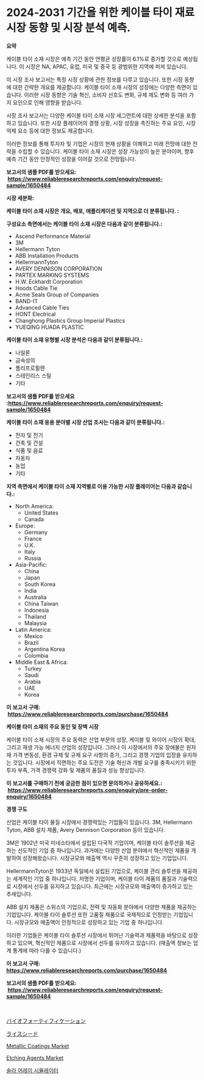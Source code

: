 <p><h1>2024-2031 기간을 위한 케이블 타이 재료 시장 동향 및 시장 분석 예측.</h1></p><p><strong>요약</strong></p>
<p><p>케이블 타이 소재 시장은 예측 기간 동안 연평균 성장률이 6.1%로 증가할 것으로 예상됩니다. 이 시장은 NA, APAC, 유럽, 미국 및 중국 등 광범위한 지역에 퍼져 있습니다.</p><p>이 시장 조사 보고서는 특정 시장 상황에 관한 정보를 다루고 있습니다. 또한 시장 동향에 대한 간략한 개요를 제공합니다. 케이블 타이 소재 시장의 성장에는 다양한 측면이 있습니다. 이러한 시장 동향은 기술 혁신, 소비자 선호도 변화, 규제 제도 변화 등 여러 가지 요인으로 인해 영향을 받습니다.</p><p>시장 조사 보고서는 다양한 케이블 타이 소재 시장 세그먼트에 대한 상세한 분석을 포함하고 있습니다. 또한 시장 플레이어의 경쟁 상황, 시장 성장을 촉진하는 주요 요인, 시장 억제 요소 등에 대한 정보도 제공합니다.</p><p>이러한 정보를 통해 투자자 및 기업은 시장의 현재 상황을 이해하고 미래 전망에 대한 전략을 수립할 수 있습니다. 케이블 타이 소재 시장은 성장 가능성이 높은 분야이며, 향후 예측 기간 동안 안정적인 성장을 이어갈 것으로 전망됩니다.</p></p>
<p><strong>보고서의 샘플 PDF를 받으세요: &nbsp;<a href="https://www.reliableresearchreports.com/enquiry/request-sample/1650484">https://www.reliableresearchreports.com/enquiry/request-sample/1650484</a></strong></p>
<p><strong>시장 세분화:</strong></p>
<p><strong> 케이블 타이 소재 시장은 개요, 배포, 애플리케이션 및 지역으로 더 분류됩니다. :</strong></p>
<p><strong>구성요소 측면에서는 케이블 타이 소재 시장은 다음과 같이 분류됩니다.:</strong></p>
<p><ul><li>Ascend Performance Material</li><li>3M</li><li>Hellermann Tyton</li><li>ABB Installation Products</li><li>HellermannTyton</li><li>AVERY DENNISON CORPORATION</li><li>PARTEX MARKING SYSTEMS</li><li>H.W. Eckhardt Corporation</li><li>Hoods Cable Tie</li><li>Acme Seals Group of Companies</li><li>BAND-IT</li><li>Advanced Cable Ties</li><li>HONT Electrical</li><li>Changhong Plastics Group Imperial Plastics</li><li>YUEQING HUADA PLASTIC</li></ul></p>
<p><strong> 케이블 타이 소재 유형별 시장 분석은 다음과 같이 분류됩니다.:</strong></p>
<p><ul><li>나일론</li><li>금속성의</li><li>폴리프로필렌</li><li>스테인리스 스틸</li><li>기타</li></ul></p>
<p><strong>보고서의 샘플 PDF를 받으세요 :<a href="https://www.reliableresearchreports.com/enquiry/request-sample/1650484">https://www.reliableresearchreports.com/enquiry/request-sample/1650484</a></strong></p>
<p><strong> 케이블 타이 소재 응용 분야별 시장 산업 조사는 다음과 같이 분류됩니다.:</strong></p>
<p><ul><li>전자 및 전기</li><li>건축 및 건설</li><li>식품 및 음료</li><li>자동차</li><li>농업</li><li>기타</li></ul></p>
<p><strong>지역 측면에서 케이블 타이 소재 지역별로 이용 가능한 시장 플레이어는 다음과 같습니다.:</strong></p>
<p><ul>
    <li>
        North America:
        <ul>
            <li>United States</li>
            <li>Canada</li>
        </ul>
    </li>
    <li>
        Europe:
        <ul>
            <li>Germany</li>
            <li>France</li>
            <li>U.K.</li>
            <li>Italy</li>
            <li>Russia</li>
        </ul>
    </li>
    <li>
        Asia-Pacific:
        <ul>
            <li>China</li>
            <li>Japan</li>
            <li>South Korea</li>
            <li>India</li>
            <li>Australia</li>
            <li>China Taiwan</li>
            <li>Indonesia</li>
            <li>Thailand</li>
            <li>Malaysia</li>
        </ul>
    </li>
    <li>
        Latin America:
        <ul>
            <li>Mexico</li>
            <li>Brazil</li>
            <li>Argentina Korea</li>
            <li>Colombia</li>
        </ul>
    </li>
    <li>
        Middle East & Africa:
        <ul>
            <li>Turkey</li>
            <li>Saudi</li>
            <li>Arabia</li>
            <li>UAE</li>
            <li>Korea</li>
        </ul>
    </li>
    </ul></p>
<p><strong>이 보고서 구매: &nbsp;<a href="https://www.reliableresearchreports.com/purchase/1650484">https://www.reliableresearchreports.com/purchase/1650484</a></strong></p>
<p><strong>케이블 타이 소재의 주요 동인 및 장벽 시장</strong></p>
<p><p>케이블 타이 소재 시장의 주요 동력은 산업 부문의 성장, 케이블 및 와이어 시장의 확대, 그리고 재생 가능 에너지 산업의 성장입니다. 그러나 이 시장에서의 주요 장애물은 원자재 가격 변동성, 환경 규제 및 규제 요구 사항의 증가, 그리고 경쟁 기업의 입장을 유지하는 것입니다. 시장에서 직면하는 주요 도전은 기술 혁신과 개발 요구를 충족시키기 위한 투자 부족, 가격 경쟁력 강화 및 제품의 품질과 성능 향상입니다.</p></p>
<p><strong>이 보고서를 구매하기 전에 궁금한 점이 있으면 문의하거나 공유하세요.: &nbsp;<a href="https://www.reliableresearchreports.com/enquiry/pre-order-enquiry/1650484">https://www.reliableresearchreports.com/enquiry/pre-order-enquiry/1650484</a></strong></p>
<p><strong>경쟁 구도</strong></p>
<p><p>산업은 케이블 타이 물질 시장에서 경쟁력있는 기업들이 있습니다. 3M, Hellermann Tyton, ABB 설치 제품, Avery Dennison Corporation 등이 있습니다.</p><p>3M은 1902년 미국 미네소타에서 설립된 다국적 기업이며, 케이블 타이 솔루션을 제공하는 선도적인 기업 중 하나입니다. 과거에는 다양한 산업 분야에서 혁신적인 제품을 개발하여 성장해왔습니다. 시장규모와 매출액 역시 꾸준히 성장하고 있는 기업입니다.</p><p>HellermannTyton은 1933년 독일에서 설립된 기업으로, 케이블 관리 솔루션을 제공하는 세계적인 기업 중 하나입니다. 저명한 기업이며, 케이블 타이 제품의 품질과 기술력으로 시장에서 선두를 유지하고 있습니다. 최근에는 시장규모와 매출액이 증가하고 있는 추세입니다.</p><p>ABB 설치 제품은 스위스의 기업으로, 전력 및 자동화 분야에서 다양한 제품을 제공하는 기업입니다. 케이블 타이 솔루션 또한 고품질 제품으로 국제적으로 인정받는 기업입니다. 시장규모와 매출액이 안정적으로 성장하고 있는 기업 중 하나입니다.</p><p>이러한 기업들은 케이블 타이 솔루션 시장에서 뛰어난 기술력과 제품력을 바탕으로 성장하고 있으며, 혁신적인 제품으로 시장에서 선두를 유지하고 있습니다. (매출액 정보는 업계 통계에 따라 다를 수 있습니다.)</p></p>
<p><strong>이 보고서 구매: &nbsp; <a href="https://www.reliableresearchreports.com/purchase/1650484">https://www.reliableresearchreports.com/purchase/1650484</a></strong></p>
<p><strong>보고서의 샘플 PDF를 받으세요: &nbsp;<a href="https://www.reliableresearchreports.com/enquiry/request-sample/1650484">https://www.reliableresearchreports.com/enquiry/request-sample/1650484</a></strong><strong></strong></p>
<p>&nbsp;</p>
<p><p><a href="https://github.com/pepo3k/Market-Research-Report-List-1/blob/main/952666611034.md">バイオフォーティフィケーション</a></p><p><a href="https://github.com/nemesis2824/Market-Research-Report-List-1/blob/main/505160411035.md">ライスシード</a></p><p><a href="https://cat-emmental-94b.notion.site/Metallic-Coatings-Market-Size-Growth-Outlook-from-2024-to-2031-projecting-at-Market-s-Trends-Analy-e1776ae95388467caf69f9985583089d">Metallic Coatings Market</a></p><p><a href="https://github.com/wwwkeltoum/Market-Research-Report-List-2/blob/main/etching-agents-market.md">Etching Agents Market</a></p><p><a href="https://github.com/FelipeGrrady654556/Market-Research-Report-List-1/blob/main/310820610060.md">솔라 어레이 시뮬레이터</a></p></p>